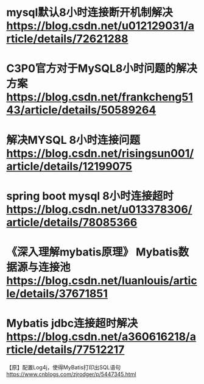 # mysql默认8小时连接断开机制解决 https://blog.csdn.net/u012129031/article/details/72621288
# C3P0官方对于MySQL8小时问题的解决方案 https://blog.csdn.net/frankcheng5143/article/details/50589264
# 解决MYSQL 8小时连接问题 https://blog.csdn.net/risingsun001/article/details/12199075
# spring boot mysql 8小时连接超时 https://blog.csdn.net/u013378306/article/details/78085366
# 《深入理解mybatis原理》 Mybatis数据源与连接池 https://blog.csdn.net/luanlouis/article/details/37671851
# Mybatis jdbc连接超时解决 https://blog.csdn.net/a360616218/article/details/77512217

<environments default="development">   
   <environment id="development">   
       <transactionManager type="jdbc"/>   
       <dataSource type="POOLED">   
           <property name="url" value="${cp.Url}"/>  
           <property name="driver" value="${cp.DriverClassName}"/>  
           <property name="username" value="${cp.Username}"/>   
           <property name="password" value="${cp.Password}"/>   
           <property name="poolPingEnabled" value="true"/>  
           <property name="poolPingQuery" value="select 1"/>  
           <property name="poolPingConnectionsNotUsedFor" value="3600000"/>  
       </dataSource>   
   </environment>   
</environments>  

 
【原】配置Log4j，使得MyBatis打印出SQL语句 https://www.cnblogs.com/zjrodger/p/5447345.html
